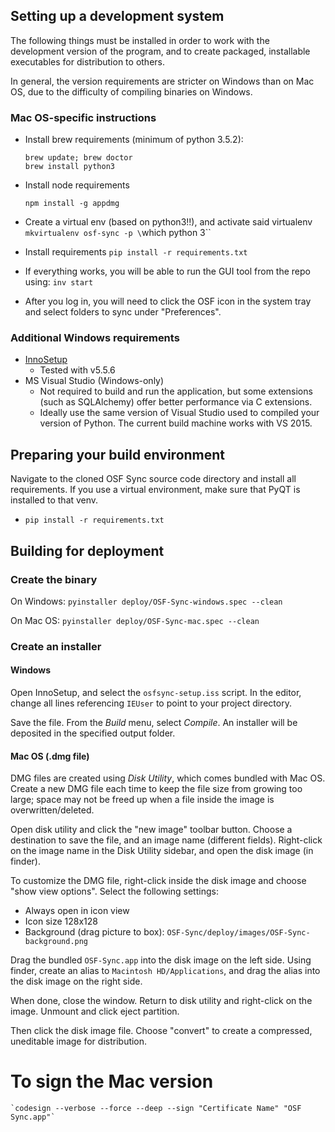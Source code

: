 ## Setting up a development system

The following things must be installed in order to work with the development version of the program,
and to create packaged, installable executables for distribution to others.

In general, the version requirements are stricter on Windows than on Mac OS, due to the difficulty of
compiling binaries on Windows.

### Mac OS-specific instructions

- Install brew requirements (minimum of python 3.5.2):
    ```
    brew update; brew doctor
    brew install python3
    ```

- Install node requirements
    ```
    npm install -g appdmg
    ```

- Create a virtual env (based on python3!!), and activate said virtualenv
  `mkvirtualenv osf-sync -p \`which python 3\``

- Install requirements
  `pip install -r requirements.txt`

- If everything works, you will be able to run the GUI tool from the repo using:
  `inv start`

- After you log in, you will need to click the OSF icon in the system tray and select folders to sync under "Preferences".

### Additional Windows requirements

- [InnoSetup](http://www.jrsoftware.org/isdl.php)
  - Tested with v5.5.6
- MS Visual Studio (Windows-only)
    - Not required to build and run the application, but some extensions (such as SQLAlchemy) offer better performance
    via C extensions.
    - Ideally use the same version of Visual Studio used to compiled your version of Python. The current build
    machine works with VS 2015.


## Preparing your build environment
Navigate to the cloned OSF Sync source code directory and install all requirements. If you use a
virtual environment, make sure that PyQT is installed to that venv.
  - `pip install -r requirements.txt`

## Building for deployment
### Create the binary
On Windows:
  `pyinstaller deploy/OSF-Sync-windows.spec --clean`

On Mac OS:
  `pyinstaller deploy/OSF-Sync-mac.spec --clean`

### Create an installer
#### Windows
Open InnoSetup, and select the `osfsync-setup.iss` script. In the editor, change all lines referencing `IEUser`
to point to your project directory.

Save the file. From the *Build* menu, select *Compile*. An installer will be deposited in the specified output folder.

#### Mac OS (.dmg file)
DMG files are created using *Disk Utility*, which comes bundled with Mac OS. Create a new DMG file each time to keep
the file size from growing too large; space may not be freed up when a file inside the image is overwritten/deleted.

Open disk utility and click the "new image" toolbar button. Choose a destination to save the file,
and an image name (different fields). Right-click on the image name in the Disk Utility sidebar,
and open the disk image (in finder).

To customize the DMG file, right-click inside the disk image and choose "show view options".
Select the following settings:
- Always open in icon view
- Icon size 128x128
- Background (drag picture to box): `OSF-Sync/deploy/images/OSF-Sync-background.png`

Drag the bundled `OSF-Sync.app` into the disk image on the left side. Using finder, create an alias
to `Macintosh HD/Applications`, and drag the alias into the disk image on the right side.

When done, close the window. Return to disk utility and right-click on the image. Unmount and click eject partition.

Then click the disk image file. Choose "convert" to create a compressed, uneditable image for distribution.

# To sign the Mac version
    `codesign --verbose --force --deep --sign "Certificate Name" "OSF Sync.app"`
